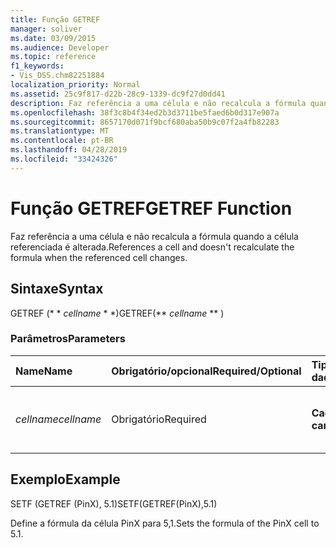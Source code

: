 ```yaml
---
title: Função GETREF
manager: soliver
ms.date: 03/09/2015
ms.audience: Developer
ms.topic: reference
f1_keywords:
- Vis_DSS.chm82251884
localization_priority: Normal
ms.assetid: 25c9f817-d22b-28c9-1339-dc9f27d0dd41
description: Faz referência a uma célula e não recalcula a fórmula quando a célula referenciada é alterada.
ms.openlocfilehash: 38f3c8b4f34ed2b3d3711be5faed6b0d317e907a
ms.sourcegitcommit: 8657170d071f9bcf680aba50b9c07f2a4fb82283
ms.translationtype: MT
ms.contentlocale: pt-BR
ms.lasthandoff: 04/28/2019
ms.locfileid: "33424326"
---
```

# <a name="getref-function"></a><span data-ttu-id="9292f-103">Função GETREF</span><span class="sxs-lookup"><span data-stu-id="9292f-103">GETREF Function</span></span>

<span data-ttu-id="9292f-104">Faz referência a uma célula e não recalcula a fórmula quando a célula referenciada é alterada.</span><span class="sxs-lookup"><span data-stu-id="9292f-104">References a cell and doesn't recalculate the formula when the referenced cell changes.</span></span>
  
## <a name="syntax"></a><span data-ttu-id="9292f-105">Sintaxe</span><span class="sxs-lookup"><span data-stu-id="9292f-105">Syntax</span></span>

<span data-ttu-id="9292f-106">GETREF (\* \* *cellname* \* \*)</span><span class="sxs-lookup"><span data-stu-id="9292f-106">GETREF(\*\* *cellname* \*\* )</span></span> 
  
### <a name="parameters"></a><span data-ttu-id="9292f-107">Parâmetros</span><span class="sxs-lookup"><span data-stu-id="9292f-107">Parameters</span></span>

|<span data-ttu-id="9292f-108">**Name**</span><span class="sxs-lookup"><span data-stu-id="9292f-108">**Name**</span></span>|<span data-ttu-id="9292f-109">**Obrigatório/opcional**</span><span class="sxs-lookup"><span data-stu-id="9292f-109">**Required/Optional**</span></span>|<span data-ttu-id="9292f-110">**Tipo de dados**</span><span class="sxs-lookup"><span data-stu-id="9292f-110">**Data Type**</span></span>|<span data-ttu-id="9292f-111">**Descrição**</span><span class="sxs-lookup"><span data-stu-id="9292f-111">**Description**</span></span>|
|:-----|:-----|:-----|:-----|
| <span data-ttu-id="9292f-112">_cellname_</span><span class="sxs-lookup"><span data-stu-id="9292f-112">_cellname_</span></span> <br/> |<span data-ttu-id="9292f-113">Obrigatório</span><span class="sxs-lookup"><span data-stu-id="9292f-113">Required</span></span>  <br/> |<span data-ttu-id="9292f-114">**Cadeia de caracteres**</span><span class="sxs-lookup"><span data-stu-id="9292f-114">**String**</span></span> <br/> |<span data-ttu-id="9292f-115">O nome da célula para obter uma referência.</span><span class="sxs-lookup"><span data-stu-id="9292f-115">The name of the cell to get a reference to.</span></span>  <br/> |
   
## <a name="example"></a><span data-ttu-id="9292f-116">Exemplo</span><span class="sxs-lookup"><span data-stu-id="9292f-116">Example</span></span>

<span data-ttu-id="9292f-117">SETF (GETREF (PinX), 5.1)</span><span class="sxs-lookup"><span data-stu-id="9292f-117">SETF(GETREF(PinX),5.1)</span></span> 
  
<span data-ttu-id="9292f-118">Define a fórmula da célula PinX para 5,1.</span><span class="sxs-lookup"><span data-stu-id="9292f-118">Sets the formula of the PinX cell to 5.1.</span></span> 
  

